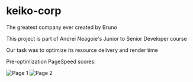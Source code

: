 # keiko-corp
The greatest company ever created by Bruno

This project is part of Andrei Neagoie's Junior to Senior Developer course

Our task was to optimize its resource delivery and render time

Pre-optimization PageSpeed scores:

![Page 1]("./screenshots/pre-optimization/page1.png")
![Page 2]("./screenshots/pre-optimization/page2.png")
